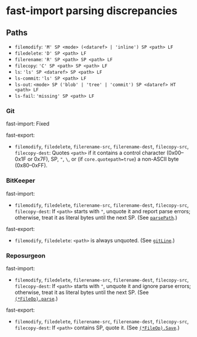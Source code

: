 # fast-import parsing discrepancies

## Paths

- `filemodify`: `'M' SP <mode> (<dataref> | 'inline') SP <path> LF`
- `filedelete`: `'D' SP <path> LF`
- `filerename`: `'R' SP <path> SP <path> LF`
- `filecopy`: `'C' SP <path> SP <path> LF`
- `ls`: `'ls' SP <dataref> SP <path> LF`
- `ls-commit`: `'ls' SP <path> LF`
- `ls-out`: `<mode> SP ('blob' | 'tree' | 'commit') SP <dataref> HT <path> LF`
- `ls-fail`: `'missing' SP <path> LF`

### Git

fast-import: Fixed

fast-export:

- `filemodify`, `filedelete`, `filerename-src`, `filerename-dest`,
  `filecopy-src`, `filecopy-dest`: Quotes `<path>` if it contains a control
  character (0x00–0x1F or 0x7F), SP, `"`, `\`, or (if `core.quotepath=true`) a
  non-ASCII byte (0x80–0xFF).

### BitKeeper

fast-import:

- `filemodify`, `filedelete`, `filerename-src`, `filerename-dest`,
  `filecopy-src`, `filecopy-dest`: If `<path>` starts with `"`, unquote it and
  report parse errors; otherwise, treat it as literal bytes until the next SP.
  (See [`parsePath`](https://github.com/bitkeeper-scm/bitkeeper/blob/0524ffb3f6f15ae8d3922b28da581f334475fe61/src/fast-import.c#L836).)

fast-export:

- `filemodify`, `filedelete`: `<path>` is always unquoted.
  (See [`gitLine`](https://github.com/bitkeeper-scm/bitkeeper/blob/0524ffb3f6f15ae8d3922b28da581f334475fe61/src/fast-export.c#L252-L282).)

### Reposurgeon

fast-import:

- `filemodify`, `filedelete`, `filerename-src`, `filerename-dest`,
  `filecopy-src`, `filecopy-dest`: If `<path>` starts with `"`, unquote it and
  ignore parse errors; otherwise, treat it as literal bytes until the next SP.
  (See [`(*FileOp).parse`](https://gitlab.com/esr/reposurgeon/-/blob/b1739ef8b9ee6b38230d9d2fede343352dca2d6e/surgeon/inner.go#L2349).)

fast-export:

- `filemodify`, `filedelete`, `filerename-src`, `filerename-dest`,
  `filecopy-src`, `filecopy-dest`: If `<path>` contains SP, quote it.
  (See [`(*FileOp).Save`](https://gitlab.com/esr/reposurgeon/-/blob/b1739ef8b9ee6b38230d9d2fede343352dca2d6e/surgeon/inner.go#L2444).)
